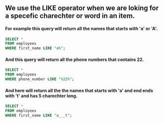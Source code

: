 ## We use the LIKE operator when we are loking for a specefic charechter or word in an item.

#### For example this query will return all the names that starts with 'a' or 'A'. 


```sql
SELECT *
FROM employees
WHERE first_name LIKE "a%";

```
#### And this query will return all the phone numbers that contains 22. 

```sql
SELECT *
FROM employees
WHERE phone_number LIKE "%22%";

```



#### And  here will return all the the names that starts with 'a' and end ends with 't' and has 5 charechter long. 

```sql
SELECT *
FROM employees
WHERE first_name LIKE "a___t";

```
